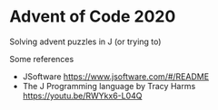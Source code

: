 # Advent of Code 2020

Solving advent puzzles in J (or trying to)

Some references

- JSoftware https://www.jsoftware.com/#/README
- The J Programming language by Tracy Harms https://youtu.be/RWYkx6-L04Q
